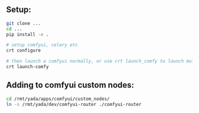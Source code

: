 

## Setup:
```bash
git clone ...
cd ...
pip install -e .

# setup comfyui, celery etc
crt configure  

# then launch a comfyui normally, or use crt launch_comfy to launch multiple comfyui:
crt launch-comfy
```


## Adding to comfyui custom nodes:

```bash
cd /rmt/yada/apps/comfyui/custom_nodes/
ln -s /rmt/yada/dev/comfyui-router ./comfyui-router

```